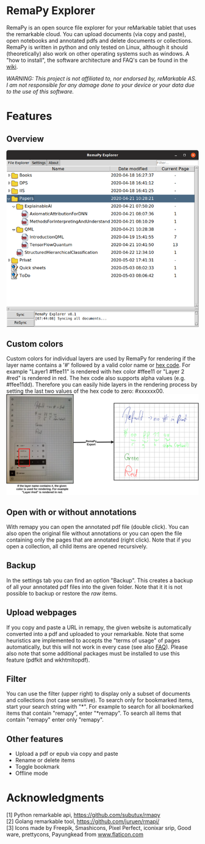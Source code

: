 # RemaPy Explorer

RemaPy is an open source file explorer for your reMarkable tablet that uses 
the remarkable cloud. You can upload documents (via copy and paste), open 
notebooks and annotated pdfs and delete documents or collections. RemaPy 
is written in python and only tested on Linux, although it should 
(theoretically) also work on other operating systems such as windows. 
A "how to install", the software architecture and FAQ's 
can be found in the [wiki](https://github.com/peerdavid/remapy/wiki).

*WARNING: This project is not affiliated to, 
nor endorsed by, reMarkable AS. I am not responsible for any 
damage done to your device or your data 
due to the use of this software.*


# Features 
## Overview
<img src="doc/explorer.png" />

## Custom colors
Custom colors for individual layers are used by RemaPy for rendering
if the layer name contains a '#' followed by a valid color name or 
[hex code](https://www.color-hex.com/).
For example "Layer1 #ffee11" is rendered with hex color #ffee11 or "Layer 2 #red" 
is rendered in red. The hex code also supports alpha values (e.g. #ffee11dd).
Therefore you can easily hide layers in the rendering process by setting the last
two values of the hex code to zero: #xxxxxx00.
<img src="doc/custom_colors.png" />

## Open with or without annotations
With remapy you can open the annotated pdf file (double click). You can also
open the original file without annotations or you can open the file containing
only the pages that are annotated (right click). Note that if you open 
a collection, all child items are opened recursively. 

## Backup
In the settings tab you can find an option "Backup". This creates a 
backup of all your annotated pdf files into the given folder. Note that it 
it is not possible to backup or restore the *raw* items.

## Upload webpages
If you copy and paste a URL in remapy, the given website is automatically 
converted into a pdf and uploaded to your remarkable. Note that some heuristics
are implemented to accepts the "terms of usage" of pages automatically, 
but this will not work in every case 
(see also [FAQ](https://github.com/peerdavid/remapy/wiki)). Please also note 
that some additional packages must be installed to use this feature 
(pdfkit and wkhtmltopdf).

## Filter
You can use the filter (upper right) to display only a subset of 
documents and collections (not case sensitive). To search only 
for bookmarked items, start your search string with "*". For example to 
search for all bookmarked items that contain "remapy", enter "*remapy".
To search all items that contain "remapy" enter only "remapy".

## Other features
 - Upload a pdf or epub via copy and paste
 - Rename or delete items
 - Toggle bookmark
 - Offline mode


# Acknowledgments
[1] Python remarkable api, https://github.com/subutux/rmapy <br />
[2] Golang remarkable tool, https://github.com/juruen/rmapi/ <br />
[3] Icons made by Freepik, Smashicons, Pixel Perfect, iconixar  srip, 
Good ware, prettycons, Payungkead from www.flaticon.com <br />